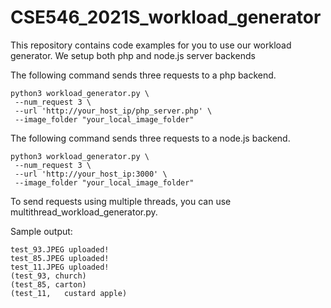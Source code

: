 # CSE546_2021S_workload_generator

This repository contains code examples for you to use our workload generator.
We setup both php and node.js server backends

The following command sends three requests to a php backend.
```
python3 workload_generator.py \
 --num_request 3 \
 --url 'http://your_host_ip/php_server.php' \
 --image_folder "your_local_image_folder"
```

The following command sends three requests to a node.js backend.
```
python3 workload_generator.py \
 --num_request 3 \
 --url 'http://your_host_ip:3000' \
 --image_folder "your_local_image_folder"
```

To send requests using multiple threads, you can use multithread_workload_generator.py. 

Sample output:
```
test_93.JPEG uploaded!
test_85.JPEG uploaded!
test_11.JPEG uploaded!
(test_93, church)
(test_85, carton)
(test_11,	custard apple)
```
